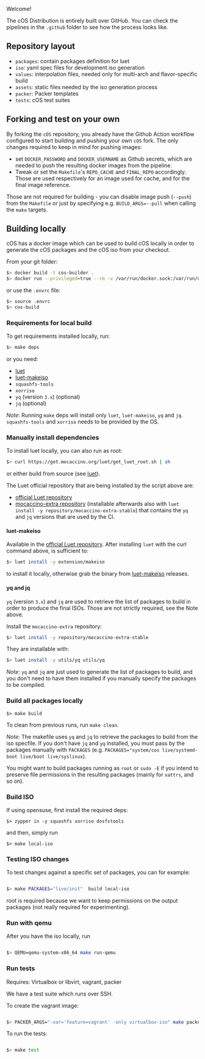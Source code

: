 Welcome!

The cOS Distribution is entirely built over GitHub. You can check the pipelines in the `.github` folder to see how the process looks like.

## Repository layout

- `packages`: contain packages definition for luet
- `iso`: yaml spec files for development iso generation
- `values`: interpolation files, needed only for multi-arch and flavor-specific build
- `assets`: static files needed by the iso generation process
- `packer`: Packer templates
- `tests`: cOS test suites

## Forking and test on your own

By forking the `cOS` repository, you already have the Github Action workflow configured to start building and pushing your own `cOS` fork.
The only changes required to keep in mind for pushing images:
- set `DOCKER_PASSWORD` and `DOCKER_USERNAME` as Github secrets, which are needed to push the resulting docker images from the pipeline. 
- Tweak or set the `Makefile`'s `REPO_CACHE` and `FINAL_REPO` accordingly. Those are used respectively for an image used for cache, and for the final image reference.

Those are not required for building - you can disable image push (`--push`) from the `Makefile` or just by specifying e.g. `BUILD_ARGS=--pull` when calling the `make` targets.

## Building locally

cOS has a docker image which can be used to build cOS locally in order to generate the cOS packages and the cOS iso from your checkout.

From your git folder:

```bash
$> docker build -t cos-builder .
$> docker run --privileged=true --rm -v /var/run/docker.sock:/var/run/docker.sock -v $PWD:/cOS cos-builder
```

or use the `.envrc` file:

```bash
$> source .envrc
$> cos-build
```

### Requirements for local build

To get requirements installed locally, run:

```bash
$> make deps
```

or you need:

- [luet](https://github.com/mudler/luet)
- [luet-makeiso](https://github.com/mudler/luet-makeiso)
- `squashfs-tools`
- `xorriso`
- `yq` (version `3.x`)  (optional)
- `jq` (optional)

_Note_: Running `make` deps will install only `luet`, `luet-makeiso`, `yq` and `jq`. `squashfs-tools` and `xorriso` needs to be provided by the OS.

### Manually install dependencies

To install luet locally, you can also run as root:
```bash
$> curl https://get.mocaccino.org/luet/get_luet_root.sh | sh
```
or either build from source (see [luet](https://github.com/mudler/luet)).

The Luet official repository that are being installed by the script above are:
- [official Luet repository](https://github.com/Luet-lab/luet-repo)
- [mocaccino-extra repository](https://github.com/mocaccinoOS/mocaccino-extra) (installable afterwards also with `luet install -y repository/mocaccino-extra-stable`) that contains the `yq` and `jq` versions that are used by the CI. 


#### luet-makeiso

Available in the [official Luet repository](https://github.com/Luet-lab/luet-repo). After installing `luet` with the curl command above, is sufficient to:

```bash
$> luet install -y extension/makeiso
```

to install it locally, otherwise grab the binary from [luet-makeiso](https://github.com/mudler/luet-makeiso) releases.

#### yq and jq
`yq` (version `3.x`) and `jq` are used to retrieve the list of packages to build in order to produce the final ISOs. Those are not strictly required, see the Note above. 

Install the `mocaccino-extra` repository:

```bash
$> luet install -y repository/mocaccino-extra-stable
```

They are installable with:

```bash
$> luet install -y utils/yq utils/yq
```

_Note_: `yq` and `jq` are just used to generate the list of packages to build, and you don't need to have them installed if you manually specify the packages to be compiled.

### Build all packages locally

```
$> make build
```

To clean from previous runs, run `make clean`.

_Note_: The makefile uses `yq` and `jq` to retrieve the packages to build from the iso specfile. If you don't have `jq` and `yq` installed, you must pass by the packages manually with `PACKAGES` (e.g. `PACKAGES="system/cos live/systemd-boot live/boot live/syslinux`).

You might want to build packages running as `root` or `sudo -E` if you intend to preserve file permissions in the resulting packages (mainly for `xattrs`, and so on).

### Build ISO

If using opensuse, first install the required deps:

```
$> zypper in -y squashfs xorriso dosfstools
```

and then, simply run

```
$> make local-iso
```

### Testing ISO changes

To test changes against a specific set of packages, you can for example:

```bash

$> make PACKAGES="live/init"  build local-iso

```

root is required because we want to keep permissions on the output packages (not really required for experimenting).

### Run with qemu

After you have the iso locally, run

```bash

$> QEMU=qemu-system-x86_64 make run-qemu

```

### Run tests

Requires: Virtualbox or libvirt, vagrant, packer

We have a test suite which runs over SSH.

To create the vagrant image:

```bash

$> PACKER_ARGS="-var='feature=vagrant' -only virtualbox-iso" make packer

```

To run the tests:

```bash

$> make test

```
